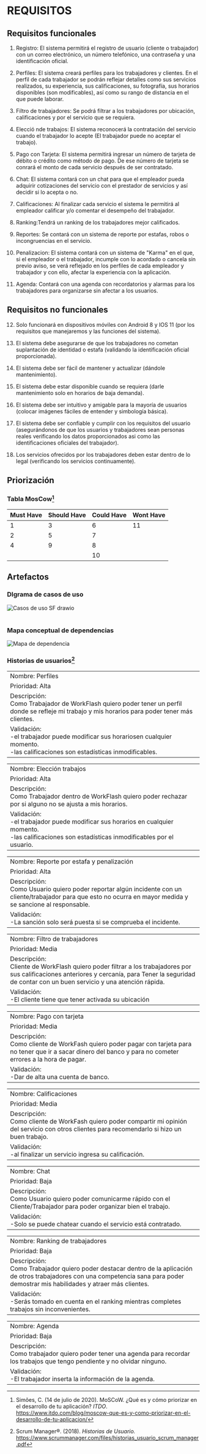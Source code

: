 <h1>REQUISITOS</h1>


## Requisitos funcionales        
1. Registro: El sistema permitirá el registro de usuario (cliente o trabajador) con un correo electrónico, un número telefónico, una contraseña y una identificación oficial.

2. Perfiles: El sistema creará perfiles para los trabajadores y clientes. En el perfil de cada trabajador se podrán reflejar detalles como sus servicios realizados, su experiencia, sus calificaciones, su fotografía, sus horarios disponibles (son modificables), así como su rango de distancia en el que puede laborar.

3. Filtro de trabajadores: Se podrá filtrar a los trabajadores por ubicación, calificaciones y por el servicio que se requiera. 

4. Elecció nde trabajos: El sistema reconocerá la contratación del servicio cuando el trabajador lo acepte (El trabajador puede no aceptar el trabajo). 

5. Pago con Tarjeta: El sistema permitirá ingresar un número de tarjeta de débito o crédito como método de pago. De ese número de tarjeta se conrará el monto de cada servicio después de ser contratado.

6. Chat: El sistema contará con un chat para que el empleador pueda adquirir cotizaciones del servicio con el prestador de servicios y así decidir si lo acepta o no. 

7. Calificaciones: Al finalizar cada servicio el sistema le permitirá al empleador calificar y/o comentar el desempeño del trabajador. 

8. Ranking:Tendrá un ranking de los trabajadores mejor calificados. 

9. Reportes: Se contará con un sistema de reporte por estafas, robos o incongruencias en el servicio.

10. Penalizacion: El sistema contará con un sistema de "Karma" en el que, si el empleador o el trabajador, incumple con lo acordado o cancela sin previo aviso, se verá reflejado en los perfiles de cada empleador y trabajador y con ello, afectar la experiencia con la aplicación. 

11. Agenda: Contará con una agenda con recordatorios y alarmas para los trabajadores para organizarse sin afectar a los usuarios. 

## Requisitos no funcionales

12. Solo funcionará en dispositivos móviles con Android 8 y IOS 11 (por los requisitos que manejaremos y las funciones del sistema).
 
13.  El sistema debe asegurarse de que los trabajadores no cometan suplantación de identidad o estafa (validando la identificación oficial proporcionada).
 
14.  El sistema debe ser fácil de mantener y actualizar (dándole mantenimiento).
 
15.  El sistema debe estar disponible cuando se requiera (darle mantenimiento solo en horarios de baja demanda).

16.  El sistema debe ser intuitivo y amigable para la mayoría de usuarios (colocar imágenes fáciles de entender y simbología básica).

17.  El sistema debe ser confiable y cumplir con los requisitos del usuario (asegurándonos de que los usuarios y trabajadores sean personas reales verificando los datos proporcionados asi como las identificaciones oficiales del trabajador).

18.  Los servicios ofrecidos por los trabajadores deben estar dentro de lo legal (verificando los servicios continuamente).

## Priorización
###  Tabla MosCow[^1]

| Must Have| Should Have | Could Have |Wont Have|
|---------|---------|---------|---------|
|1|3|6|11|
|2|5|7||
|4|9|8||
|||10||



## Artefactos

### DIgrama de casos de uso
![Casos de uso SF drawio](https://github.com/KarenCampos842/Equipo-4/assets/143464988/44b8ef75-3f81-433d-842f-5d51830bfb17)
<br>
<br>
### Mapa conceptual de dependencias 
![Mapa de dependencia](https://github.com/KarenCampos842/Equipo-4/assets/143464988/67b5eb22-929e-4acb-a404-ca18d35ccd49)

### Historias de usuarios[^2]

<table>
<tr>
<td >Nombre: Perfiles </td>
<tr>
<td >Prioridad: Alta </td>
 <tr>
<td >Descripción: <br>
 Como Trabajador de WorkFlash quiero poder tener un perfil donde se refleje mi trabajo y mis horarios para  poder tener más clientes.  </td>
 <tr>
<td >Validación: <br>
-el trabajador puede modificar sus horariosen cualquier momento.<br>
-las calificaciones son estadísticas inmodificables. </td>
</table>

<table>
<tr>
<td >Nombre: Elección trabajos </td>
<tr>
<td >Prioridad: Alta </td>
 <tr>
<td >Descripción: <br>
 Como Trabajador dentro de WorkFlash quiero poder rechazar por si alguno no se ajusta a mis horarios. </td>
 <tr>
<td >Validación: <br>
-el trabajador puede modificar sus horarios en cualquier momento. 
<br>-las calificaciones son estadísticas inmodificables por el usuario. </td>
</table>

<table>
<tr>
<td >Nombre: Reporte por estafa y penalización</td>
<tr>
<td >Prioridad: Alta </td>
 <tr>
<td >Descripción: <br>
 Como Usuario quiero poder reportar algún incidente con un cliente/trabajador para que esto no ocurra en mayor medida y se sancione al responsable.</td>
 <tr>
<td >Validación: <br>
-La sanción solo será puesta si se comprueba el incidente.  </td>
</table>

<table>
<tr>
<td >Nombre:  Filtro de trabajadores </td>
<tr>
<td >Prioridad: Media </td>
 <tr>
<td >Descripción: <br>
  Cliente de WorkFlash quiero poder filtrar a los trabajadores por sus calificaciones anteriores y cercanía, para Tener la seguridad de contar con un buen servicio y una atención rápida. </td>
 <tr>
<td >Validación: <br>
-El cliente tiene que tener activada su ubicación </td>
</table>

<table>
<td >Nombre:  Pago con tarjeta </td>
<tr>
<td >Prioridad: Media </td>
 <tr>
<td >Descripción: <br>
 Como cliente de WorkFash quiero poder pagar con tarjeta para no tener que ir a sacar dinero del banco y para no cometer errores a la hora de pagar. </td>
 <tr>
<td >Validación: <br>
-Dar de alta una cuenta de banco.  </td>
</table>

<table>
<td >Nombre: Calificaciones </td>
<tr>
<td >Prioridad: Media </td>
 <tr>
<td >Descripción: <br>
 Como cliente de WorkFash quiero poder compartir mi opinión del servicio con otros clientes para recomendarlo si hizo un buen trabajo. </td>
 <tr>
<td >Validación: <br>
-al finalizar un servicio ingresa su calificación. </td>
</table>

<table>
<td >Nombre:  Chat </td>
<tr>
<td >Prioridad: Baja </td>
 <tr>
<td >Descripción: <br>
 Como Usuario quiero poder comunicarme rápido con el Cliente/Trabajador para poder organizar bien el trabajo.</td>
 <tr>
<td >Validación: <br>
-Solo se puede chatear cuando el servicio está contratado. </td>
</table>

<table>
<td >Nombre: Ranking de trabajadores</td>
<tr>
<td >Prioridad: Baja </td>
 <tr>
<td >Descripción: <br>
Como Trabajador quiero poder destacar dentro de la aplicación de otros trabajadores con una competencia sana para poder demostrar mis habilidades y atraer más clientes.</td>
 <tr>
<td >Validación: <br>
-Serás tomado en cuenta en el ranking mientras completes trabajos sin inconvenientes.   </td>
</table>

<table>
<td >Nombre: Agenda </td>
<tr>
<td >Prioridad: Baja </td>
 <tr>
<td >Descripción: <br>
Como trabajador quiero poder tener una agenda para recordar los trabajos que tengo pendiente y no olvidar ninguno.</td>
 <tr>
<td >Validación: <br>
-El trabajador inserta la información de la agenda. </td>
</table>


  
[^1]:Simões, C. (14 de julio de 2020). MoSCoW. ¿Qué es y cómo priorizar en el desarrollo de tu aplicación? *ITDO*. https://www.itdo.com/blog/moscow-que-es-y-como-priorizar-en-el-desarrollo-de-tu-aplicacion/

[^2]:Scrum Manager®. (2018). *Historias de Usuario.* https://www.scrummanager.com/files/historias_usuario_scrum_manager.pdf


